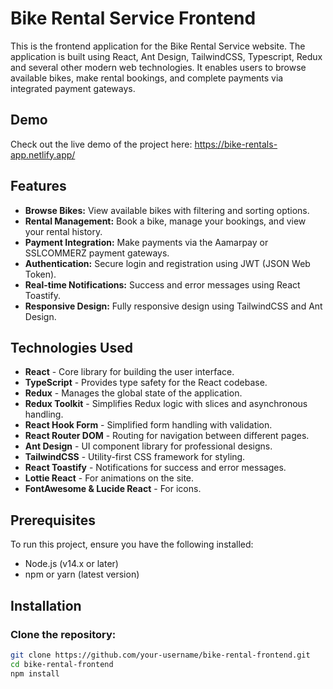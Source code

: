 # Bike Rental Service Frontend

This is the frontend application for the Bike Rental Service website. The application is built using React, Ant Design, TailwindCSS, Typescript, Redux and several other modern web technologies. It enables users to browse available bikes, make rental bookings, and complete payments via integrated payment gateways.

## Demo

Check out the live demo of the project here: https://bike-rentals-app.netlify.app/

## Features

- **Browse Bikes:** View available bikes with filtering and sorting options.
- **Rental Management:** Book a bike, manage your bookings, and view your rental history.
- **Payment Integration:** Make payments via the Aamarpay or SSLCOMMERZ payment gateways.
- **Authentication:** Secure login and registration using JWT (JSON Web Token).
- **Real-time Notifications:** Success and error messages using React Toastify.
- **Responsive Design:** Fully responsive design using TailwindCSS and Ant Design.

## Technologies Used

- **React** - Core library for building the user interface.
- **TypeScript** - Provides type safety for the React codebase.
- **Redux** - Manages the global state of the application.
- **Redux Toolkit** - Simplifies Redux logic with slices and asynchronous handling.
- **React Hook Form** - Simplified form handling with validation.
- **React Router DOM** - Routing for navigation between different pages.
- **Ant Design** - UI component library for professional designs.
- **TailwindCSS** - Utility-first CSS framework for styling.
- **React Toastify** - Notifications for success and error messages.
- **Lottie React** - For animations on the site.
- **FontAwesome & Lucide React** - For icons.

## Prerequisites

To run this project, ensure you have the following installed:

- Node.js (v14.x or later)
- npm or yarn (latest version)

## Installation

### Clone the repository:

```bash
git clone https://github.com/your-username/bike-rental-frontend.git
cd bike-rental-frontend
npm install

